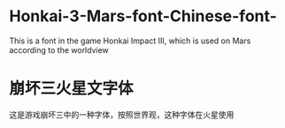 # Honkai-3-Mars-font-Chinese-font-
This is a font in the game Honkai Impact III, which is used on Mars according to the worldview
# 崩坏三火星文字体
这是游戏崩坏三中的一种字体，按照世界观，这种字体在火星使用
